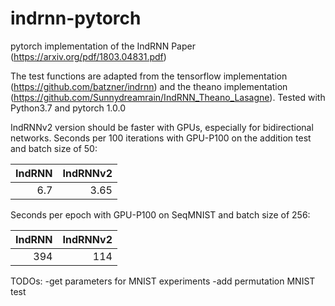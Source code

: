 # indrnn-pytorch
pytorch implementation of the IndRNN Paper (https://arxiv.org/pdf/1803.04831.pdf)

The test functions are adapted from the tensorflow implementation (https://github.com/batzner/indrnn) and the theano implementation (https://github.com/Sunnydreamrain/IndRNN_Theano_Lasagne).
Tested with Python3.7 and pytorch 1.0.0

IndRNNv2 version should be faster with GPUs, especially for bidirectional networks.
Seconds per 100 iterations with GPU-P100 on the addition test and batch size of 50:

| IndRNN | IndRNNv2 |
| -----: | -------: |
|    6.7 |     3.65 |

Seconds per epoch with GPU-P100 on SeqMNIST and batch size of 256:

| IndRNN | IndRNNv2 |
| -----: | -------: |
|    394 |      114 |

TODOs:
-get parameters for MNIST experiments
-add permutation MNIST test
